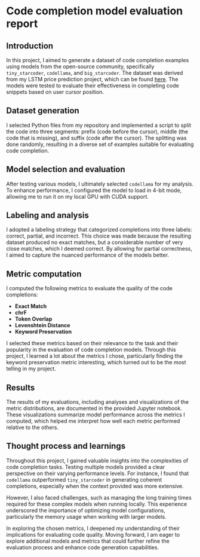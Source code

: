 # Code completion model evaluation report

## Introduction
In this project, I aimed to generate a dataset of code completion examples using models from the open-source community, specifically `tiny_starcoder`, `codellama`, and `big_starcoder`. The dataset was derived from my LSTM price prediction project, which can be found [here](https://github.com/njaric03/crypto-lstm-predictor). The models were tested to evaluate their effectiveness in completing code snippets based on user cursor position.

## Dataset generation
I selected Python files from my repository and implemented a script to split the code into three segments: prefix (code before the cursor), middle (the code that is missing), and suffix (code after the cursor). The splitting was done randomly, resulting in a diverse set of examples suitable for evaluating code completion.

## Model selection and evaluation
After testing various models, I ultimately selected `codellama` for my analysis. To enhance performance, I configured the model to load in 4-bit mode, allowing me to run it on my local GPU with CUDA support. 

## Labeling and analysis
I adopted a labeling strategy that categorized completions into three labels: correct, partial, and incorrect. This choice was made because the resulting dataset produced no exact matches, but a considerable number of very close matches, which I deemed correct. By allowing for partial correctness, I aimed to capture the nuanced performance of the models better.

## Metric computation
I computed the following metrics to evaluate the quality of the code completions:
- **Exact Match**
- **chrF**
- **Token Overlap**
- **Levenshtein Distance**
- **Keyword Preservation**

I selected these metrics based on their relevance to the task and their popularity in the evaluation of code completion models. 
Through this project, I learned a lot about the metrics I chose, particularly finding the keyword preservation metric interesting, which turned out to be the most telling in my project.

## Results
The results of my evaluations, including analyses and visualizations of the metric distributions, are documented in the provided Jupyter notebook. These visualizations summarize model performance across the metrics I computed, which helped me interpret how well each metric performed relative to the others.

## Thought process and learnings
Throughout this project, I gained valuable insights into the complexities of code completion tasks. Testing multiple models provided a clear perspective on their varying performance levels. For instance, I found that `codellama` outperformed `tiny_starcoder` in generating coherent completions, especially when the context provided was more extensive. 

However, I also faced challenges, such as managing the long training times required for these complex models when running locally. This experience underscored the importance of optimizing model configurations, particularly the memory usage when working with larger models.

In exploring the chosen metrics, I deepened my understanding of their implications for evaluating code quality. Moving forward, I am eager to explore additional models and metrics that could further refine the evaluation process and enhance code generation capabilities.
